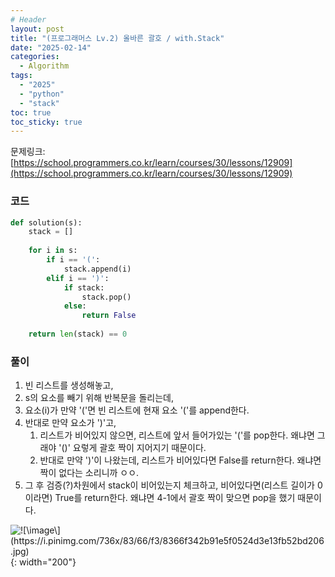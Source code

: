 ```yaml
---
# Header
layout: post
title: "(프로그래머스 Lv.2) 올바른 괄호 / with.Stack"
date: "2025-02-14"
categories: 
  - Algorithm
tags: 
  - "2025"
  - "python"
  - "stack"
toc: true
toc_sticky: true
---
```

문제링크: [https://school.programmers.co.kr/learn/courses/30/lessons/12909](https://school.programmers.co.kr/learn/courses/30/lessons/12909)

### 코드
```python
def solution(s):
    stack = []
    
    for i in s:
        if i == '(':
            stack.append(i)
        elif i == ')':
            if stack:
                stack.pop()
            else:
                return False
                
    return len(stack) == 0
```

### 풀이
1. 빈 리스트를 생성해놓고,
2. s의 요소를 빼기 위해 반복문을 돌리는데,
3. 요소(i)가 만약 '('면 빈 리스트에 현재 요소 '('를 append한다.
4. 반대로 만약 요소가 ')'고, 
	1. 리스트가 비어있지 않으면, 리스트에 앞서 들어가있는 '('를 pop한다. 왜냐면 그래야 '()' 요렇게 괄호 짝이 지어지기 때문이다. 
	2. 반대로 만약 ')'이 나왔는데, 리스트가 비어있다면 False를 return한다.
	  왜냐면 짝이 없다는 소리니까 ㅇㅇ.
5. 그 후 검증(?)차원에서 stack이 비어있는지 체크하고, 비어있다면(리스트 길이가 0이라면) True를 return한다. 왜냐면 4-1에서 괄호 짝이 맞으면 pop을 했기 때문이다.


![!\[\\[image\\](https://i.pinimg.com/736x/83/66/f3/8366f342b91e5f0524d3e13fb52bd206.jpg)\](https://i.pinimg.com/736x/83/66/f3/8366f342b91e5f0524d3e13fb52bd206.jpg)](https://i.pinimg.com/736x/3c/c8/b7/3cc8b7e504962e4d0affcc13a5e8c8c9.jpg){: width="200"}